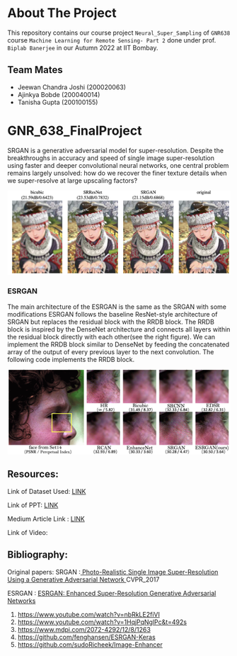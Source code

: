 # About The Project

This repository contains our course project `Neural_Super_Sampling` of `GNR638` course `Machine Learning for Remote Sensing- Part 2`  done under prof. `Biplab Banerjee` in our Autumn 2022 at IIT Bombay. 

## Team Mates

* Jeewan Chandra Joshi (200020063)
* Ajinkya Bobde (200040014)
* Tanisha Gupta (200100155)

# GNR_638_FinalProject
SRGAN is a generative adversarial model for super-resolution. Despite the breakthroughs in accuracy and speed of single image super-resolution using faster and deeper convolutional neural networks, one central problem remains largely unsolved: how do we recover the finer texture details when we super-resolve at large upscaling factors?

![](https://github.com/JEEWAN31/GNR_638_FinalProject/blob/main/Images/Screenshot%202022-11-24%20at%201.42.05%20PM.png)


### ESRGAN

The main architecture of the ESRGAN is the same as the SRGAN with some modifications  ESRGAN follows the baseline ResNet-style architecture of SRGAN but replaces the residual block with the RRDB block. The RRDB block is inspired by the DenseNet architecture and connects all layers within the residual block directly with each other(see the right figure). We can implement the RRDB block similar to DenseNet by feeding the concatenated array of the output of every previous layer to the next convolution. The following code implements the RRDB block.

![COmparing super resolutioni with all GAN models](https://github.com/JEEWAN31/GNR_638_FinalProject/blob/main/Images/Screenshot%202022-11-24%20at%201.43.22%20PM.png)

## Resources:

Link of Dataset Used: [LINK](https://drive.google.com/drive/folders/1o6Do6HiqyFx6BxUQVzsAGp7AJhwGMndf?usp=sharing)

Link of PPT: [LINK](https://docs.google.com/presentation/d/1exqaWnUl85NDd8ykS5atLwKjNKVvFJLb/edit?usp=sharing&ouid=113817239763706000380&rtpof=true&sd=true)

Medium Article Link : [LINK](https://medium.com/@jeewanjj02/esrgan-srgan-image-resolution-using-deep-learning-b013f27254a0)

Link of Video:

## Bibliography:

Original papers:
SRGAN :[ Photo-Realistic Single Image Super-Resolution Using a Generative Adversarial Network ](https://openaccess.thecvf.com/content_cvpr_2017/papers/Ledig_Photo-Realistic_Single_Image_CVPR_2017_paper.pdf) CVPR_2017

ESRGAN : [ESRGAN: Enhanced Super-Resolution Generative Adversarial Networks](https://openaccess.thecvf.com/content_ECCVW_2018/papers/11133/Wang_ESRGAN_Enhanced_Super-Resolution_Generative_Adversarial_Networks_ECCVW_2018_paper.pdf)


1. https://www.youtube.com/watch?v=nbRkLE2fiVI
2. https://www.youtube.com/watch?v=1HqjPqNglPc&t=492s
3. https://www.mdpi.com/2072-4292/12/8/1263
4. https://github.com/fenghansen/ESRGAN-Keras
5. https://github.com/sudoRicheek/Image-Enhancer


